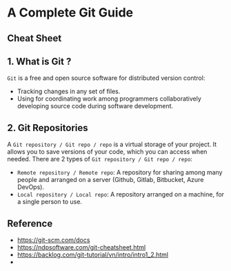 # A Complete Git Guide

## Cheat Sheet

## 1. What is Git ?
`Git` is a free and open source software for distributed version control: 
- Tracking changes in any set of files.
- Using for coordinating work among programmers collaboratively developing source code during software development.

## 2. Git Repositories
A `Git repository / Git repo / repo` is a virtual storage of your project. It allows you to save versions of your code, which you can access when needed.
There are 2 types of `Git repository / Git repo / repo`:
- `Remote repository / Remote repo`: A repository for sharing among many people and arranged on a server (Github, Gitlab, Bitbucket, Azure DevOps).
- `Local repository / Local repo`: A repository arranged on a machine, for a single person to use.



## Reference
- https://git-scm.com/docs
- https://ndpsoftware.com/git-cheatsheet.html
- https://backlog.com/git-tutorial/vn/intro/intro1_2.html
- 